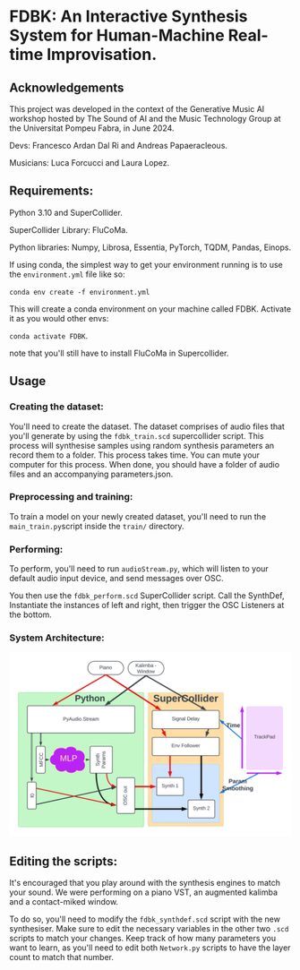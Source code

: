 # FDBK: An Interactive Synthesis System for Human-Machine Real-time Improvisation.

## Acknowledgements

This project was developed in the context of the Generative Music AI workshop hosted by The Sound of AI and the Music Technology Group at the Universitat Pompeu Fabra, in June 2024.

Devs: Francesco Ardan Dal Ri and Andreas Papaeracleous.

Musicians: Luca Forcucci and Laura Lopez.

## Requirements:

Python 3.10 and SuperCollider.

SuperCollider Library: FluCoMa.

Python libraries: Numpy, Librosa, Essentia, PyTorch, TQDM, Pandas, Einops.

If using conda, the simplest way to get your environment running is to use the `environment.yml` file like so:

`conda env create -f environment.yml`

This will create a conda environment on your machine called FDBK. Activate it as you would other envs:

`conda activate FDBK`.

note that you'll still have to install FluCoMa in Supercollider.

## Usage

### Creating the dataset:

You'll need to create the dataset. The dataset comprises of audio files that you'll generate by using the `fdbk_train.scd` supercollider script. This process will synthesise samples using random synthesis parameters an record them to a folder. This process takes time. You can mute your computer for this process.
When done, you should have a folder of audio files and an accompanying parameters.json.

### Preprocessing and training:

To train a model on your newly created dataset, you'll need to run the `main_train.py`script inside the `train/` directory.

### Performing:

To perform, you'll need to run `audioStream.py`, which will listen to your default audio input device, and send messages over OSC.

You then use the `fdbk_perform.scd` SuperCollider script.
Call the SynthDef, Instantiate the instances of left and right, then trigger the OSC Listeners at the bottom.

### System Architecture:

![alt text](docs/FDBKSysArchitecture.png "Title")

## Editing the scripts:

It's encouraged that you play around with the synthesis engines to match your sound. We were performing on a piano VST, an augmented kalimba and a contact-miked window.

To do so, you'll need to modify the `fdbk_synthdef.scd` script with the new synthesiser. Make sure to edit the necessary variables in the other two `.scd` scripts to match your changes. Keep track of how many parameters you want to learn, as you'll need to edit both `Network.py` scripts to have the layer count to match that number.
